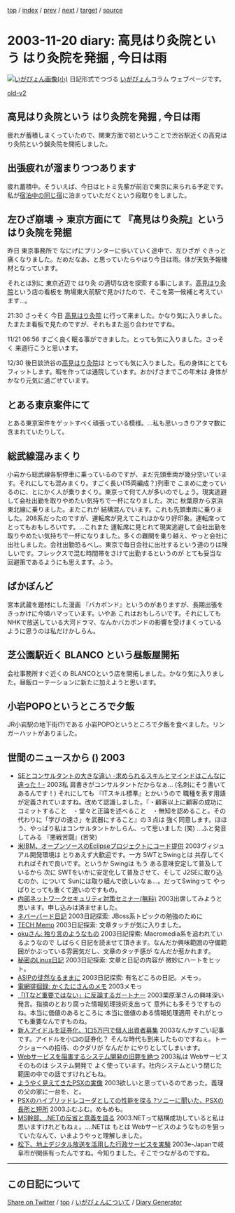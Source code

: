 [top](https://igapyon.github.io/diary/) 
 / [index](https://igapyon.github.io/diary/2003/index.html) 
 / [prev](https://igapyon.github.io/diary/2003/ig031119.html) 
 / [next](https://igapyon.github.io/diary/2003/ig031121.html) 
 / [target](https://igapyon.github.io/diary/2003/ig031120.html) 
 / [source](https://github.com/igapyon/diary/blob/gh-pages/2003/ig031120.html.src.md) 

2003-11-20 diary: 高見はり灸院という はり灸院を発掘 , 今日は雨
=====================================================================================================
[![いがぴょん画像(小)](https://igapyon.github.io/diary/images/iga200306s.jpg "いがぴょん")](https://igapyon.github.io/diary/memo/memoigapyon.html) 日記形式でつづる [いがぴょん](https://igapyon.github.io/diary/memo/memoigapyon.html)コラム ウェブページです。

[old-v2](ig031120-orig.html)

## 高見はり灸院という はり灸院を発掘 , 今日は雨

疲れが蓄積しまくっていたので、関東方面で初ということで渋谷駅近くの高見はり灸院という鍼灸院を開拓しました。


## 出張疲れが溜まりつつあります

疲れ蓄積中。そういえば、今日はヒトミ先輩が前泊で東京に来られる予定です。私が[宿泊中の同じ宿](http://www.mytrip.net/HOTEL/3042/3042.html)に泊まっていただくという段取りをしました。

## 左ひざ崩壊 → 東京方面にて 『高見はり灸院』という はり灸院を発掘

昨日 東京事務所で なにげにプリンターに歩いていく途中で、左ひざが ぐきっと痛くなりました。だめだなあ、と思っていたらやはり今日は雨。体が天気予報機材となっています。

それとは別に 東京近辺で はり灸 の適切な店を探索する事にします。[高見はり灸院](http://www.takami-hariq.com/)という店の看板を 駒場東大前駅で見かけたので、そこを第一候補と考えています…。

21:30 さっそく 今日 [高見はり灸院](http://www.takami-hariq.com/) に行って来ました。かなり気に入りました。たまたま看板で見たのですが、それもまた巡り合わせですね。

11/21 06:56 すごく良く眠る事ができました。とっても気に入りました。さっそく 来週行こうと思います。

12/30 後日談渋谷の[高見はり灸院](http://www.takami-hariq.com/)は とっても気に入りました。私の身体にとてもフィットします。暇を作っては通院しています。おかげさまでこの年末は 身体がかなり元気に過ごせています。

## とある東京案件にて

とある東京案件をゲットすべく頑張っている模様。…私も思いっきりアタマ数に含まれていたりして。

## 総武線混みまくり

小岩から総武線各駅停車に乗っているのですが、まだ先頭車両が幾分空いています。それにしても混みまくり。すごく長い(15両編成？)列車で こまめに走っているのに、とにかく人が乗りまくり。東京って何て人が多いのでしょう。現実逃避して会社出勤を取りやめたい気持ちで一杯になりました。次に 秋葉原から京浜東北線に乗りました。またこれが 結構混んでいます。これも先頭車両に乗りました。208系だったのですが、運転席が見えてこれはかなり好印象。運転席ってとってもおもしろいです。…これまた 運転席に見とれて現実逃避して会社出勤を取りやめたい気持ちで一杯になりました。多くの難関を乗り越え、やっと会社に出社しました。会社出勤恐るべし。東京で毎日会社に出社するという道のりは険しいです。フレックスで混む時間帯をさけて出勤するというのが とても妥当な回避策であるようにも思えます。ふう。

## ばかぼんど

宮本武蔵を題材にした漫画 『バカボンド』というのがありますが、長期出張をきっかけに今頃ハマっています。いやあ これはおもしろいです。それにしても NHKで放送している大河ドラマ、なんかバカボンドの影響を受けまくっているように思うのは私だけかしらん。

## 芝公園駅近く BLANCO という昼飯屋開拓

会社事務所すぐ近くの BLANCOという店を開拓しました。かなり気に入りました。昼飯ローテーションに新たに加えようと思います。

## 小岩POPOというところで夕飯

JR小岩駅の地下街(?)である 小岩POPOというところで夕飯を食べました。リンガーハットがありました。

## 世間のニュースから () 2003

* [SEとコンサルタントの大きな違い -求められるスキルとマインドはこんなに違った！-](http://jibun.atmarkit.co.jp/ljibun01/column/horiuchi/horiuchi06.html)  2003私 肩書きがコンサルタントだからなぁ… (名刺にそう書いてあるんです！) それにしても 『ITスキル標準』とかいうので 職種を表す用語が定義されていますね。改めて認識しました。『・顧客以上に顧客の成功にコミットすること　・堂々と正論を述べること　・無知を認めること。その代わりに「学びの速さ」を武器にすること』の３点は 強く同意します。ほほう、やっぱり私はコンサルタントかしらん、って思いました (笑) …ふと発音してみる 『悪戦苦闘』(苦笑)
* [米IBM、オープンソースのEclipseプロジェクトにコード提供](http://japan.cnet.com/news/ent/story/0,2000047623,20062092,00.htm)  2003ヴィジュアル開発環境は とりあえず大歓迎です。一方 SWTとSwingとは 共存してくれればそれで良いです。というか Swingは もう ある意味安定して普及しているから 次に SWTをいかに安定化して普及させて、そして J2SEに取り込むのか、について Sunには取り組んで欲しいなぁ…。だってSwingって やっぱりとっても重くて遅いのですもの。
* [内部ネットワークセキュリティ対策セミナー(無料)](http://sc-comtex.sse.co.jp/seminar/as/index.html)  2003出席してみようと思います。申し込みは済ませました。
* [ネバーバード日記](http://d.hatena.ne.jp/neverbird/)  2003日記探索: JBoss系トピックの勉強のために
* [TECH Memo](http://dann.dyndns.info/diary/)  2003日記探索: 文章タッチが気に入りました。
* [okuさん: 独り言のようなもの](http://www.simeji.com/diary/)  2003日記探索: Macromedia系を追われているようなので しばらく日記を読ませて頂きます。なんだか興味範囲の守備範囲がかぶっている雰囲気だし、文章のタッチ感が なんだか惹かれます。
* [秘密のLinux日記](http://www.deer-n-horse.jp/linux/dialy/)  2003日記探索: 文章と日記の内容が 微妙にハートをヒット。
* [ASIPの徒然なるままに](http://asip.tdiary.net/)  2003日記探索: 有名どころの日記。メモっ。
* [電網徘徊録: かくたにさんのメモ](http://diary.hatena.ne.jp/kakutani/)  2003メモっ
* [「ITなど重要ではない」に反論するガートナー](http://japan.cnet.com/news/ent/story/0,2000047623,20062093,00.htm)  2003栗原潔さんの興味深い発言。指摘のとおり腐った情報処理技術支出って 意外にも多そうですものね。本当に価値のあるところに 本当に価値のある情報処理適用 それがとっても重要なんですものね。
* [新人アイドルを証券化、1口5万円で個人出資者募集](http://www.zdnet.co.jp/news/0311/19/njbt_02.html)  2003なんかすごい記事です。アイドルを小口の証券化？ そんな時代も到来したものですねぇ。トークショーへの招待、のクダリが なんだか にやりとしてしまいます。
* [Webサービスを阻害するシステム開発の旧弊を絶つ](http://www.atmarkit.co.jp/fxml/tanpatsu/32proposal/01.html)  2003私は Webサービスそのものは システム開発で よく使っています。社内システムという閉じた範囲の中での話ですけれどもね。
* [ようやく見えてきたPSXの実像](http://pc.watch.impress.co.jp/docs/2003/1119/hot290.htm)  2003欲しいと思っているのであった。義理の父の家に一台を、と。
* [PSXのハイブリッドレコーダとしての性能を探る ?ソニーに聞いた、PSXの長所と短所](http://www.watch.impress.co.jp/av/docs/20031118/psx.htm)  2003ふむふむ。めもめも。
* [MS幹部、.NETの反省と意義を語る](http://www.zdnet.co.jp/news/0311/20/nebt_33.html)  2003.NETって結構成功していると私は思いますけれどもねぇ。….NETは もとは Webサービスのようなものを狙っていたなんて、いまようやっと理解しました。
* [松下、地上デジタル放送を活用した行政サービスを実験](http://www.zdnet.co.jp/news/0311/20/njbt_03.html)  2003e-Japanで岐阜市が関係有ったんですね。今知りました。そこでつながるのですね。

----------------------------------------------------------------------------------------------------

## この日記について

[Share on Twitter](https://twitter.com/intent/tweet?hashtags=igapyon%2Cdiary%2C%E3%81%84%E3%81%8C%E3%81%B4%E3%82%87%E3%82%93&text=%E9%AB%98%E8%A6%8B%E3%81%AF%E3%82%8A%E7%81%B8%E9%99%A2%E3%81%A8%E3%81%84%E3%81%86+%E3%81%AF%E3%82%8A%E7%81%B8%E9%99%A2%E3%82%92%E7%99%BA%E6%8E%98+%2C+%E4%BB%8A%E6%97%A5%E3%81%AF%E9%9B%A8&url=https%3A%2F%2Figapyon.github.io%2Fdiary%2F2003%2Fig031120.html) / [top](../index.html) / [いがぴょんについて](https://igapyon.github.io/diary/memo/memoigapyon.html) / [Diary Generator](https://github.com/igapyon/igapyonv3)
